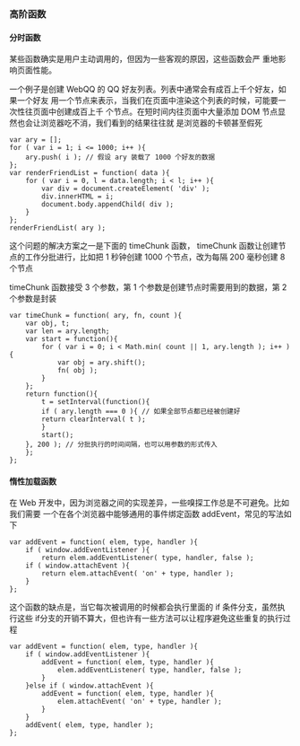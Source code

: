 ### 高阶函数
#### 分时函数
某些函数确实是用户主动调用的，但因为一些客观的原因，这些函数会严
重地影响页面性能。

一个例子是创建 WebQQ 的 QQ 好友列表。列表中通常会有成百上千个好友，如果一个好友
用一个节点来表示，当我们在页面中渲染这个列表的时候，可能要一次性往页面中创建成百上千
个节点。在短时间内往页面中大量添加 DOM 节点显然也会让浏览器吃不消，我们看到的结果往往就
是浏览器的卡顿甚至假死
```
var ary = [];
for ( var i = 1; i <= 1000; i++ ){
    ary.push( i ); // 假设 ary 装载了 1000 个好友的数据
};
var renderFriendList = function( data ){
    for ( var i = 0, l = data.length; i < l; i++ ){
        var div = document.createElement( 'div' );
        div.innerHTML = i;
        document.body.appendChild( div );
    }
};
renderFriendList( ary );
```
这个问题的解决方案之一是下面的 timeChunk 函数， timeChunk 函数让创建节点的工作分批进行，比如把 1 秒钟创建 1000 个节点，改为每隔 200 毫秒创建 8 个节点

timeChunk 函数接受 3 个参数，第 1 个参数是创建节点时需要用到的数据，第 2 个参数是封装
```
var timeChunk = function( ary, fn, count ){
    var obj, t;
    var len = ary.length;
    var start = function(){
        for ( var i = 0; i < Math.min( count || 1, ary.length ); i++ ){
            var obj = ary.shift();
            fn( obj );
        }
    };
    return function(){
        t = setInterval(function(){
        if ( ary.length === 0 ){ // 如果全部节点都已经被创建好
        return clearInterval( t );
        }
        start();
    }, 200 ); // 分批执行的时间间隔，也可以用参数的形式传入
    };
};
```
#### 惰性加载函数
在 Web 开发中，因为浏览器之间的实现差异，一些嗅探工作总是不可避免。比如我们需要
一个在各个浏览器中能够通用的事件绑定函数 addEvent，常见的写法如下
```
var addEvent = function( elem, type, handler ){
    if ( window.addEventListener ){
        return elem.addEventListener( type, handler, false );
    if ( window.attachEvent ){
        return elem.attachEvent( 'on' + type, handler );
    }
};
```
这个函数的缺点是，当它每次被调用的时候都会执行里面的 if 条件分支，虽然执行这些 if分支的开销不算大，但也许有一些方法可以让程序避免这些重复的执行过程
```
var addEvent = function( elem, type, handler ){
    if ( window.addEventListener ){
        addEvent = function( elem, type, handler ){
            elem.addEventListener( type, handler, false );
        }
    }else if ( window.attachEvent ){
        addEvent = function( elem, type, handler ){
            elem.attachEvent( 'on' + type, handler );
        }
    }
    addEvent( elem, type, handler );
};
```
